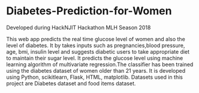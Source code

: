 # Diabetes-Prediction-for-Women
Developed during HackNJIT Hackathon MLH Season 2018 

This web app predicts the real time glucose level of women and also the level of diabetes. It by takes  inputs such as pregnancies,blood pressure, age, bmi, insulin level and suggests diabetic users to take appropriate diet to maintain their sugar level. It predicts the glucose level using machine learning algorithm of multivariate regression.The classifier has been trained using the diabetes dataset of women older than 21 years. It is developed using Python, scikitlearn, Flask, HTML, matplotlib. Datasets used in this project are Diabetes dataset and food items dataset. 
 
